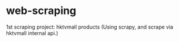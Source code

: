 # web-scraping
1st scraping project: hktvmall products (Using scrapy, and scrape via hktvmall internal api.)
